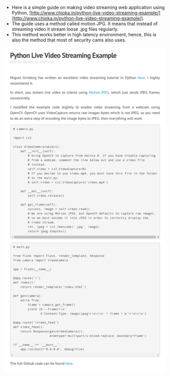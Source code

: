 * Here is a simple guide on making video streaming web application using Python, [http://www.chioka.in/python-live-video-streaming-example/](http://www.chioka.in/python-live-video-streaming-example/).
* The guide uses a method called motion JPG. It means that instead of streaming video it stream loose .jpg files regularly.
* This method works better in high latency environment, hence, this is also the method that most of security cams also uses.

![./20161203-1130-cet-python-video-live-streaming-example-1.png](./20161203-1130-cet-python-video-live-streaming-example-1.png)